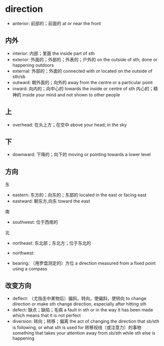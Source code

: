 # direction

- anterior: 前部的；前面的 at or near the front

##  内外

- interior: 内部；里面 the inside part of sth
- exterior: 外面的；外部的；外表的；户外的 on the outside of sth; done or happening outdoors
- external: 外部的；外面的 connected with or located on the outside of sth/sb
- outward: 朝外面的；向外的 away from the centre or a particular point
- inward: 向内的；向中心的 towards the inside or centre of sth 内心的；精神的 inside your mind and not shown to other people

## 上

- overhead: 在头上方；在空中 above your head; in the sky

## 下

- downward: 下降的；向下的 moving or pointing towards a lower level

## 方向

东

- eastern: 东方的；向东的；东部的 located in the east or facing east
- eastward: 朝东方,向东 toward the east

南

- southwest: 位于西南的

北

- northeast: 东北部；东北方；位于东北的
- northwest:

- bearing: （用罗盘测定的）方位 a direction measured from a fixed point using a compass

## 改变方向

- deflect: （尤指击中某物后）偏斜，转向，使偏斜，使转向 to change direction or make sth change direction, especially after hitting sth
- defect: 缺点；缺陷；毛病 a fault in sth or in the way it has been made which means that it is not perfect
- diversion: 转向；转移；偏离 the act of changing the direction that sb/sth is following, or what sth is used for 转移视线（或注意力）的事物 something that takes your attention away from sb/sth while sth else is happening
